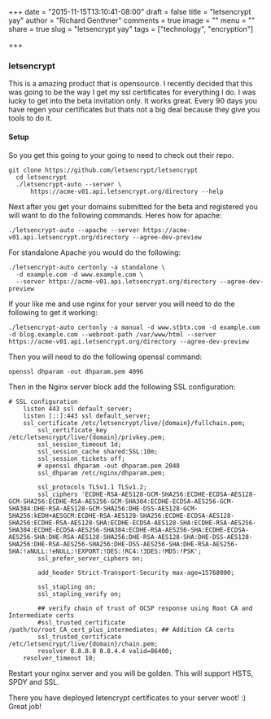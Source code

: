 +++
date = "2015-11-15T13:10:41-08:00"
draft = false
title = "letsencrypt yay"
author = "Richard Genthner"
comments = true
image = ""
menu = ""
share = true
slug = "letsencrypt yay"
tags = ["technology", "encryption"]

+++

### letsencrypt
This is a amazing product that is opensource. I recently decided that this was going to be the way I get my ssl certificates for everything I do. I was
lucky to get into the beta invitation only. It works great. Every 90 days you have regen your certificates but thats not a big deal because they give you
tools to do it.

#### Setup
So you get this going to your going to need to check out their repo.

```
git clone https://github.com/letsencrypt/letsencrypt
  cd letsencrypt
  ./letsencrypt-auto --server \
      https://acme-v01.api.letsencrypt.org/directory --help
```

Next after you get your domains submitted for the beta and registered you will want to do the following commands. Heres how for apache:
```
./letsencrypt-auto --apache --server https://acme-v01.api.letsencrypt.org/directory --agree-dev-preview
```

For standalone Apache you would do the following:
```
./letsencrypt-auto certonly -a standalone \
  -d example.com -d www.example.com \
  --server https://acme-v01.api.letsencrypt.org/directory --agree-dev-preview
  ```

If your like me and use nginx for your server you will need to do the following to get it working:
```
./letsencrypt-auto certonly -a manual -d www.stbtx.com -d example.com -d blog.example.com --webroot-path /var/www/html --server https://acme-v01.api.letsencrypt.org/directory --agree-dev-preview
```
Then you will need to do the following openssl command:
```
openssl dhparam -out dhparam.pem 4096
```

Then in the Nginx server block add the following SSL configuration:
```
# SSL configuration
	listen 443 ssl default_server;
	listen [::]:443 ssl default_server;
	ssl_certificate /etc/letsencrypt/live/{domain}/fullchain.pem;
    	ssl_certificate_key /etc/letsencrypt/live/{domain}/privkey.pem;
    	ssl_session_timeout 1d;
    	ssl_session_cache shared:SSL:10m;
    	ssl_session_tickets off;
	    # openssl dhparam -out dhparam.pem 2048
    	ssl_dhparam /etc/nginx/dhparam.pem;

    	ssl_protocols TLSv1.1 TLSv1.2;
    	ssl_ciphers 'ECDHE-RSA-AES128-GCM-SHA256:ECDHE-ECDSA-AES128-GCM-SHA256:ECDHE-RSA-AES256-GCM-SHA384:ECDHE-ECDSA-AES256-GCM-SHA384:DHE-RSA-AES128-GCM-SHA256:DHE-DSS-AES128-GCM-SHA256:kEDH+AESGCM:ECDHE-RSA-AES128-SHA256:ECDHE-ECDSA-AES128-SHA256:ECDHE-RSA-AES128-SHA:ECDHE-ECDSA-AES128-SHA:ECDHE-RSA-AES256-SHA384:ECDHE-ECDSA-AES256-SHA384:ECDHE-RSA-AES256-SHA:ECDHE-ECDSA-AES256-SHA:DHE-RSA-AES128-SHA256:DHE-RSA-AES128-SHA:DHE-DSS-AES128-SHA256:DHE-RSA-AES256-SHA256:DHE-DSS-AES256-SHA:DHE-RSA-AES256-SHA:!aNULL:!eNULL:!EXPORT:!DES:!RC4:!3DES:!MD5:!PSK';
    	ssl_prefer_server_ciphers on;

    	add_header Strict-Transport-Security max-age=15768000;

    	ssl_stapling on;
    	ssl_stapling_verify on;

    	## verify chain of trust of OCSP response using Root CA and Intermediate certs
    	#ssl_trusted_certificate /path/to/root_CA_cert_plus_intermediates; ## Addition CA certs
    	ssl_trusted_certificate /etc/letsencrypt/live/{domain}/chain.pem;
    	resolver 8.8.8.8 8.8.4.4 valid=86400;
	resolver_timeout 10;
```

Restart your nginx server and you will be golden. This will support HSTS, SPDY and SSL.

There you have deployed letencrypt certificates to your server woot! :) Great job!
